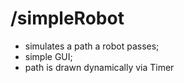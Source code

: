 # /simpleRobot

  - simulates a path a robot passes;
  - simple GUI;
  - path is drawn dynamically via Timer
